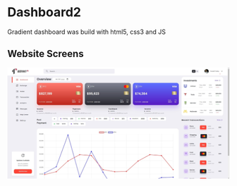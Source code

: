 # Dashboard2
Gradient dashboard was build with html5, css3 and JS

## Website Screens
![Dashboard.jpg](https://github.com/YoussefTurkey/Dashboard2/blob/main/images/SharedScreenshot.jpg)


